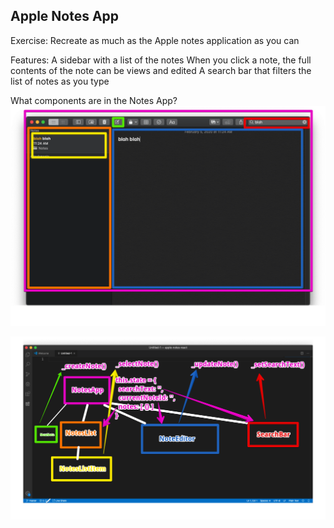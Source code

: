 ## Apple Notes App 

Exercise: Recreate as much as the Apple notes application as you can 

Features:
A sidebar with a list of the notes 
When you click a note, the full contents of the note can be views and edited 
A search bar that filters the list of notes as you type

What components are in the Notes App?
![React Notes App UI Diagram](images/react-notes-app-ui-diagram.png)

![Notes App Diagram with State and Helper Function](images/notes-app-diagram-with-state-and-helper-functions.png)
